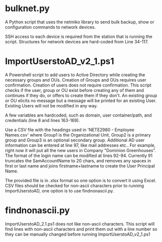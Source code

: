 # bulknet.py
A Python script that uses the netmiko library to send bulk backup, show or configuration commands to network devices.

SSH access to each device is required from the station that is running the script. Structures for network devices are hard-coded from Line 34-117.

# ImportUserstoAD_v2_1.ps1
A Powershell script to add users to Active Directory while creating the necessary groups and OUs. Creation of Groups and OUs requires user confirmation. Creation of users does not require confirmation. This script checks if the user, group or OU exist before creating any of them and continues if they do, or offers to create them if they don't. An existing group or OU elicits no message but a message will be printed for an existing User. Existing Users will not be modified in any way.

A few variables are hardcoded, such as domain, user container/path, and credentials (line 8 and lines 163-169).

Use a CSV file with the headings used in 'NETE2980 - Employee Names.csv' where Group1 is the Organizational Unit, Group2 is a primary group and Group3 is an optional secondary group. Additional AD user information can be entered at line 97, like mail addresses etc.. For example, right now it will put all the new users in Company "Dominion Greenhouses". The format of the login name can be modified at lines 92-94. Currently 91 truncates the SamAccountName to 20 chars, and removes any spaces in first or last name and joins firstname+lastname to create the User Principal Name.

The provided file is in .xlsx format so one option is to convert it using Excel. CSV files should be checked for non-ascii characters prior to running ImportUserstoAD, one option is to use findnonascii.py.

# findnonascii.py
ImportUserstoAD_2.1.ps1 does not like non-ascii characters. This script will find lines with non-ascii characters and print them out with a line number so they can be manually changed before running ImportUserstoAD_v2_1.ps1
